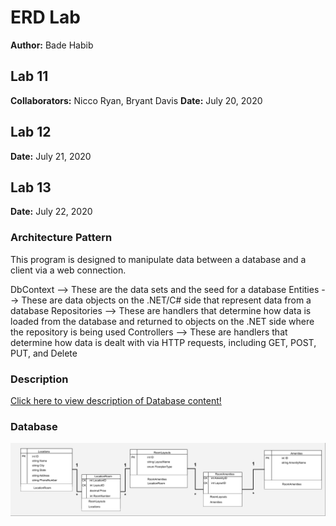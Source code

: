 # ERD Lab
**Author:** Bade Habib

## Lab 11
**Collaborators:** Nicco Ryan, Bryant Davis
**Date:** July 20, 2020

## Lab 12
**Date:** July 21, 2020

## Lab 13
**Date:** July 22, 2020

### Architecture Pattern
This program is designed to manipulate data between a database and a client via a web connection.

DbContext --> These are the data sets and the seed for a database
Entities --> These are data objects on the .NET/C# side that represent data from a database
Repositories --> These are handlers that determine how data is loaded from the database and returned to objects on the .NET side where the repository is being used
Controllers --> These are handlers that determine how data is dealt with via HTTP requests, including GET, POST, PUT, and Delete

### Description
[Click here to view description of Database content!](https://github.com/JungDefiant/Async-Inn/blob/master/Lab11%20ERD%20Descriptions.pdf)

### Database
![Database depiction](https://github.com/JungDefiant/Async-Inn/blob/master/Lab11-Databases%20(1).png)
